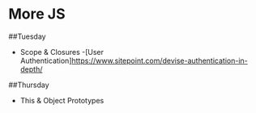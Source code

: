 # More JS

##Tuesday
- Scope & Closures
-[User Authentication]https://www.sitepoint.com/devise-authentication-in-depth/


##Thursday
- This & Object Prototypes
